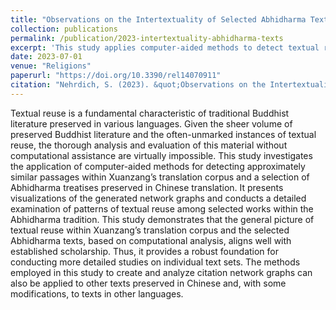 ```yaml
---
title: "Observations on the Intertextuality of Selected Abhidharma Texts Preserved in Chinese Translation"
collection: publications
permalink: /publication/2023-intertextuality-abhidharma-texts
excerpt: 'This study applies computer-aided methods to detect textual reuse in Xuanzang's translation corpus and selected Abhidharma texts in Chinese. It presents network graph visualizations and examines reuse patterns, demonstrating alignment with established scholarship and providing a foundation for future detailed studies.'
date: 2023-07-01
venue: "Religions"
paperurl: "https://doi.org/10.3390/rel14070911"
citation: "Nehrdich, S. (2023). &quot;Observations on the Intertextuality of Selected Abhidharma Texts Preserved in Chinese Translation.&quot; <i>Religions</i>, 14(7), 911."
---
```


Textual reuse is a fundamental characteristic of traditional Buddhist literature preserved in various languages. Given the sheer volume of preserved Buddhist literature and the often-unmarked instances of textual reuse, the thorough analysis and evaluation of this material without computational assistance are virtually impossible. This study investigates the application of computer-aided methods for detecting approximately similar passages within Xuanzang’s translation corpus and a selection of Abhidharma treatises preserved in Chinese translation. It presents visualizations of the generated network graphs and conducts a detailed examination of patterns of textual reuse among selected works within the Abhidharma tradition. This study demonstrates that the general picture of textual reuse within Xuanzang’s translation corpus and the selected Abhidharma texts, based on computational analysis, aligns well with established scholarship. Thus, it provides a robust foundation for conducting more detailed studies on individual text sets. The methods employed in this study to create and analyze citation network graphs can also be applied to other texts preserved in Chinese and, with some modifications, to texts in other languages.